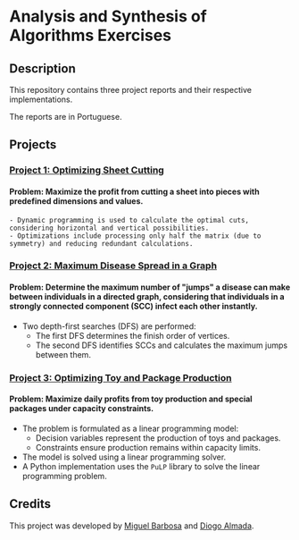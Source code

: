 # Analysis and Synthesis of Algorithms Exercises

## Description
This repository contains three project reports and their respective implementations.

The reports are in Portuguese.

## Projects

### [Project 1: Optimizing Sheet Cutting](/Exercises-ASA/Exercise1OptimizingSheetCutting/exercise1.cpp)
#### Problem: Maximize the profit from cutting a sheet into pieces with predefined dimensions and values.
    - Dynamic programming is used to calculate the optimal cuts, considering horizontal and vertical possibilities.
    - Optimizations include processing only half the matrix (due to symmetry) and reducing redundant calculations.

### [Project 2: Maximum Disease Spread in a Graph](/Exercises-ASA/Exercise2MaximumDiseaseSpread/exercise2.cpp)
#### Problem: Determine the maximum number of "jumps" a disease can make between individuals in a directed graph, considering that individuals in a strongly connected component (SCC) infect each other instantly.
  - Two depth-first searches (DFS) are performed:
    - The first DFS determines the finish order of vertices.
    - The second DFS identifies SCCs and calculates the maximum jumps between them.

### [Project 3: Optimizing Toy and Package Production](/Exercises-ASA/Exercise3OptimizingToyAndPackageProduction/exercise3.py)
#### Problem: Maximize daily profits from toy production and special packages under capacity constraints.
  - The problem is formulated as a linear programming model:
    - Decision variables represent the production of toys and packages.
    - Constraints ensure production remains within capacity limits.
  - The model is solved using a linear programming solver.
  - A Python implementation uses the `PuLP` library to solve the linear programming problem.

## Credits
This project was developed by [Miguel Barbosa]() and [Diogo Almada]().
